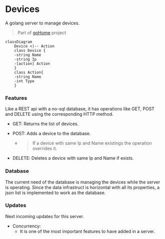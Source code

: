 # Devices
A golang server to manage devices.

> Part of [goHome](https://www.github.com/CabraKill/goHome/) project

```mermaid
classDiagram
	Device <|-- Action
	class Device {
	-string Name
	-string Ip
	-[action] Action
	}
	class Action{
	-string Name
	-int Type
	}
```

### Features

Like a REST api with a no-sql database, it has operations like GET, POST and DELETE using the corresponding  HTTP method.

* GET: Returns the list of devices.

* POST: Adds a device to the database. 

	* > If a device with same Ip and Name existings the operation overrides it.

* DELETE: Deletes a device with same Ip and Name if exists.

### Database

The current need of the database is managing the devices while the server is operating. Since the data infrastruct is horizontal with all its properties, a json list is implemented to work as the database.



### Updates

Next incoming updates for this server.

* Concurrency: 
  * It is one of the most important features to have added in a server.